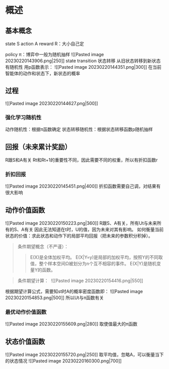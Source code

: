 # 概述
## 基本概念
state S
action A
reward R：大小自己定

policy π：博弈中一般为随机抽样
	![[Pasted image 20230220143906.png|250]]
state transition 状态转移
	从旧状态转移到新状态
	有随机性
	用p函数表示：
	![[Pasted image 20230220144351.png|300]]
		在当前智能体的动作和状态下，新状态的概率

## 过程
![[Pasted image 20230220144627.png|500]]

### 强化学习随机性
动作随机性：根据π函数确定
状态转移随机性：根据状态转移函数p随机抽样

## 回报（未来累计奖励）
R跟S和A有关
Rt和Rt+1的重要性不同，因此需要不同的权重，所以有折扣函数r

### 折扣回报
![[Pasted image 20230220145451.png|400]]
折扣函数需要自己调，对结果有很大影响

## 动作价值函数
![[Pasted image 20230220150223.png|360]]
R跟S、A有关，所有Ut与未来所有的S、A有关
因此无法知道在t时，U的值，因为未来对其有影响。
如何衡量当前状态的价值：求此状态和动作下的局部平均回报（把未来的参数积分积掉）。

> 条件期望概念（不严谨）：
> >E(X)是全体加权平均。
> >E(X|Y=y)是局部的加权平均，按照Y的不同取值，整个样本空间Ω被划分为n个互不相容的事件。
> >E(X|Y)是随机变量Y的函数。

>条件期望计算：
> ![[Pasted image 20230220154416.png|550]]

根据期望计算公式，需要知st时A的概率密度函数即：
![[Pasted image 20230220154853.png|500]]
所以Ut与π函数有关

### 最优动作价值函数
![[Pasted image 20230220155609.png|280]]
取使值最大的π函数

## 状态价值函数
![[Pasted image 20230220155720.png|250]]
取平均值，忽略A，可以衡量当下的状态情况
![[Pasted image 20230220160300.png|700]]





